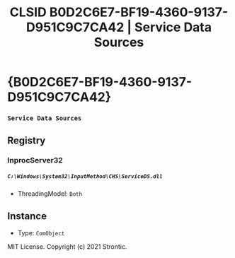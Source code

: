 ﻿---
title: "CLSID B0D2C6E7-BF19-4360-9137-D951C9C7CA42 | Service Data Sources"
excerpt: What is COM-Object CLSID B0D2C6E7-BF19-4360-9137-D951C9C7CA42?
---

# {B0D2C6E7-BF19-4360-9137-D951C9C7CA42}

### `Service Data Sources`

## Registry


### InprocServer32

##### `C:\Windows\System32\InputMethod\CHS\ServiceDS.dll`
* ThreadingModel: `Both`

## Instance

* Type: `ComObject`

MIT License. Copyright (c) 2021 Strontic.


